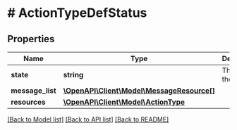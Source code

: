 # # ActionTypeDefStatus

## Properties

Name | Type | Description | Notes
------------ | ------------- | ------------- | -------------
**state** | **string** | The state of the entity. | [optional]
**message_list** | [**\OpenAPI\Client\Model\MessageResource[]**](MessageResource.md) |  | [optional]
**resources** | [**\OpenAPI\Client\Model\ActionType**](ActionType.md) |  |

[[Back to Model list]](../../README.md#models) [[Back to API list]](../../README.md#endpoints) [[Back to README]](../../README.md)
